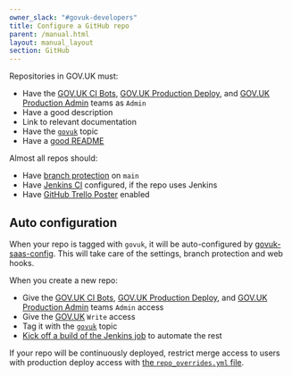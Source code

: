 ```yaml
---
owner_slack: "#govuk-developers"
title: Configure a GitHub repo
parent: /manual.html
layout: manual_layout
section: GitHub
---
```


Repositories in GOV.UK must:

- Have the [GOV.UK CI Bots][govuk-ci-bots-team], [GOV.UK Production Deploy][govuk-production-deploy-team], and [GOV.UK Production Admin][govuk-production-team] teams as `Admin`
- Have a good description
- Link to relevant documentation
- Have the [`govuk`][govuk-topic] topic
- Have a [good README](/manual/readmes.html)

Almost all repos should:

- Have [branch protection](https://help.github.com/articles/about-protected-branches) on `main`
- Have [Jenkins CI](/manual/test-and-build-a-project-on-jenkins-ci.html) configured, if the repo uses Jenkins
- Have [GitHub Trello Poster](/manual/github-trello-poster.html) enabled

[govuk-ci-bots-team]: https://github.com/orgs/alphagov/teams/gov-uk-ci-bots
[govuk-production-team]: https://github.com/orgs/alphagov/teams/gov-uk-production
[govuk-production-deploy-team]: https://github.com/orgs/alphagov/teams/gov-uk-production-deploy
[govuk-topic]: https://github.com/search?q=topic:govuk

## Auto configuration

When your repo is tagged with `govuk`, it will be auto-configured by [govuk-saas-config][]. This will take care of the settings, branch protection and web hooks.

When you create a new repo:

- Give the [GOV.UK CI Bots][govuk-ci-bots-team], [GOV.UK Production Deploy][govuk-production-deploy-team], and [GOV.UK Production Admin][govuk-production-team] teams `Admin` access
- Give the [GOV.UK][govuk-team] `Write` access
- Tag it with the [`govuk`][govuk-topic] topic
- [Kick off a build of the Jenkins job][jenkins-job] to automate the rest

If your repo will be continuously deployed, restrict merge access to users with production deploy access with [the `repo_overrides.yml` file][repo-overrides].

[govuk-team]: https://github.com/orgs/alphagov/teams/gov-uk
[govuk-saas-config]: https://github.com/alphagov/govuk-saas-config
[jenkins-job]: https://deploy.blue.production.govuk.digital/job/configure-github-repos
[alphagov]: https://github.com/alphagov
[repo-overrides]: https://github.com/alphagov/govuk-saas-config/blob/master/github/repo_overrides.yml
